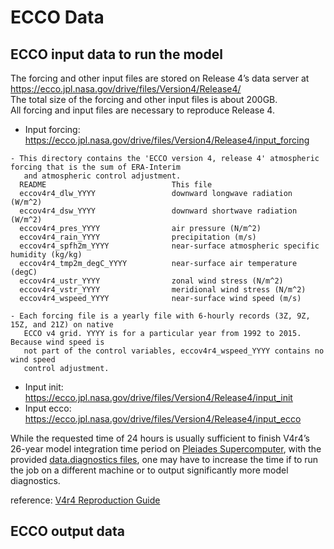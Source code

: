 # ECCO Data
## ECCO input data to run the model

The forcing and other input files are stored on Release 4’s data server at  
https://ecco.jpl.nasa.gov/drive/files/Version4/Release4/  
The total size of the forcing and other input files is about 200GB.   
All forcing and input files are necessary to reproduce Release 4.  
* Input forcing: https://ecco.jpl.nasa.gov/drive/files/Version4/Release4/input_forcing 
```
- This directory contains the 'ECCO version 4, release 4' atmospheric forcing that is the sum of ERA-Interim 
   and atmospheric control adjustment. 
  README                            This file
  eccov4r4_dlw_YYYY                 downward longwave radiation (W/m^2)
  eccov4r4_dsw_YYYY                 downward shortwave radiation (W/m^2)
  eccov4r4_pres_YYYY                air pressure (N/m^2)
  eccov4r4_rain_YYYY                precipitation (m/s)
  eccov4r4_spfh2m_YYYY              near-surface atmospheric specific humidity (kg/kg)
  eccov4r4_tmp2m_degC_YYYY          near-surface air temperature (degC)
  eccov4r4_ustr_YYYY                zonal wind stress (N/m^2)
  eccov4r4_vstr_YYYY                meridional wind stress (N/m^2)
  eccov4r4_wspeed_YYYY              near-surface wind speed (m/s)

- Each forcing file is a yearly file with 6-hourly records (3Z, 9Z, 15Z, and 21Z) on native
   ECCO v4 grid. YYYY is for a particular year from 1992 to 2015. Because wind speed is 
   not part of the control variables, eccov4r4_wspeed_YYYY contains no wind speed 
   control adjustment. 
```
* Input init: https://ecco.jpl.nasa.gov/drive/files/Version4/Release4/input_init 
* Input ecco: https://ecco.jpl.nasa.gov/drive/files/Version4/Release4/input_ecco   
 
While the requested time of 24 hours is usually sufficient
to finish V4r4’s 26-year model integration time period on [Pleiades Supercomputer](https://www.nas.nasa.gov/hecc/resources/pleiades.html), with the
provided [data.diagnostics files](https://ecco.jpl.nasa.gov/drive/files/Version4/Release4/input_init/NAMELIST/data.diagnostics), one may have to increase the time if to run the
job on a different machine or to output significantly more model diagnostics. 

reference: [V4r4 Reproduction Guide](https://ecco-group.org/docs/v4r4_reproduction_howto.pdf)
## ECCO output data
